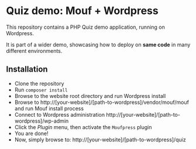 Quiz demo: Mouf + Wordpress
===========================

This repository contains a PHP Quiz demo application, running on Wordpress.

It is part of a wider demo, showcasing how to deploy on **same code** in many different environments.


Installation
------------

- Clone the repository
- Run `composer install`
- Browse to the website root directory and run Wordpress install
- Browse to http://[your-website]/[path-to-wordpress]/vendor/mouf/mouf and run Mouf install process
- Connect to Wordpress administration http://[your-website]/[path-to-wordpress]/wp-admin
- Click the *Plugin* menu, then activate the `Moufpress` plugin
- You are done!
- Now, simply browse to: http://[your-website]/[path-to-wordpress]/quiz
